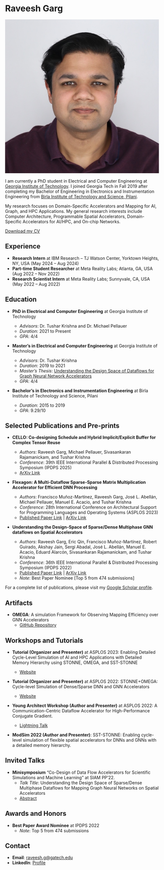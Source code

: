 # Raveesh Garg

![Profile Photo](photo.jpg) 

I am currently a PhD student in Electrical and Computer Engineering at [Georgia Institute of Technology](https://www.gatech.edu/). I joined Georgia Tech in Fall 2019 after completing my Bachelor of Engineering in Electronics and Instrumentation Engineering from [Birla Institute of Technology and Science, Pilani](https://www.bits-pilani.ac.in/).

My research focuses on Domain-Specific Accelerators and Mapping for AI, Graph, and HPC Applications. My general research interests include Computer Architecture, Programmable Spatial Accelerators, Domain-Specific Accelerators for AI/HPC, and On-chip Networks.

[Download my CV](Public_CV.pdf) 

## Experience

- **Research Intern** at IBM Research – TJ Watson Center, Yorktown Heights, NY, USA (May 2024 – Aug 2024)
- **Part-time Student Researcher** at Meta Reality Labs; Atlanta, GA, USA (Aug 2022 – Nov 2022)
- **Research Scientist Intern** at Meta Reality Labs; Sunnyvale, CA, USA (May 2022 – Aug 2022)

## Education

- **PhD in Electrical and Computer Engineering** at Georgia Institute of Technology
  - *Advisors*: Dr. Tushar Krishna and Dr. Michael Pellauer
  - *Duration*: 2021 to Present
  - *GPA*: 4/4

- **Master’s in Electrical and Computer Engineering** at Georgia Institute of Technology
  - *Advisors*: Dr. Tushar Krishna
  - *Duration*: 2019 to 2021
  - *Master’s Thesis*: [Understanding the Design Space of Dataflows for Graph Neural Network Accelerators](https://smartech.gatech.edu/)
  - *GPA*: 4/4

- **Bachelor’s in Electronics and Instrumentation Engineering** at Birla Institute of Technology and Science, Pilani
  - *Duration*: 2015 to 2019
  - *GPA*: 9.29/10

## Selected Publications and Pre-prints

- **CELLO: Co-designing Schedule and Hybrid Implicit/Explicit Buffer for Complex Tensor Reuse**
  - *Authors*: Raveesh Garg, Michael Pellauer, Sivasankaran Rajamanickam, and Tushar Krishna
  - *Conference*: 39th IEEE International Parallel & Distributed Processing Symposium (IPDPS 2025)
  - [ArXiv Link](https://arxiv.org/)

- **Flexagon: A Multi-Dataflow Sparse-Sparse Matrix Multiplication Accelerator for Efficient DNN Processing**
  - *Authors*: Francisco Muñoz-Martínez, Raveesh Garg, José L. Abellán, Michael Pellauer, Manuel E. Acacio, and Tushar Krishna
  - *Conference*: 28th International Conference on Architectural Support for Programming Languages and Operating Systems (ASPLOS 2023)
  - [Published Paper Link](https://dl.acm.org/) | [ArXiv Link](https://arxiv.org/)

- **Understanding the Design-Space of Sparse/Dense Multiphase GNN dataflows on Spatial Accelerators**
  - *Authors*: Raveesh Garg, Eric Qin, Francisco Muñoz-Martínez, Robert Guirado, Akshay Jain, Sergi Abadal, José L. Abellán, Manuel E. Acacio, Eduard Alarcón, Sivasankaran Rajamanickam, and Tushar Krishna
  - *Conference*: 36th IEEE International Parallel & Distributed Processing Symposium (IPDPS 2022)
  - [Published Paper Link](https://ieeexplore.ieee.org/) | [ArXiv Link](https://arxiv.org/)
  - *Note*: Best Paper Nominee [Top 5 from 474 submissions]

For a complete list of publications, please visit my [Google Scholar profile](https://scholar.google.com/).

## Artifacts

- **OMEGA**: A simulation Framework for Observing Mapping Efficiency over GNN Accelerators
  - [GitHub Repository](https://github.com/)

## Workshops and Tutorials

- **Tutorial (Organizer and Presenter)** at ASPLOS 2023: Enabling Detailed Cycle-Level Simulation of AI and HPC Applications with Detailed Memory Hierarchy using STONNE, OMEGA, and SST-STONNE
  - [Website](https://stonne-simulator.github.io/)

- **Tutorial (Organizer and Presenter)** at ASPLOS 2022: STONNE+OMEGA: Cycle-level Simulation of Dense/Sparse DNN and GNN Accelerators
  - [Website](https://stonne-simulator.github.io/)

- **Young Architect Workshop (Author and Presenter)** at ASPLOS 2022: A Communication-Centric Dataflow Accelerator for High-Performance Conjugate Gradient.
  - [Lightning Talk](https://www.youtube.com/)

- **ModSim 2022 (Author and Presenter)**: SST-STONNE: Enabling cycle-level simulation of flexible spatial accelerators for DNNs and GNNs with a detailed memory hierarchy.

## Invited Talks

- **Minisymposium** “Co-Design of Data Flow Accelerators for Scientific Simulations and Machine Learning” at SIAM PP’22.
  - *Talk Title*: Understanding the Design Space of Sparse/Dense Multiphase Dataflows for Mapping Graph Neural Networks on Spatial Accelerators
  - [Abstract](https://example.com/)

## Awards and Honors

- **Best Paper Award Nominee** at IPDPS 2022
  - *Note*: Top 5 from 474 submissions

## Contact

- **Email**: raveesh.g@gatech.edu
- **LinkedIn**: [Profile](https://www.linkedin.com/)

